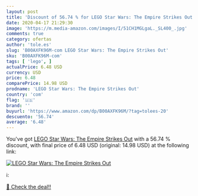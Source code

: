 ```yaml
---
layout: post
title: 'Discount of 56.74 % for LEGO Star Wars: The Empire Strikes Out'
date: 2020-04-17 21:29:30
image: 'https://m.media-amazon.com/images/I/51CH1MGLgaL._SL400_.jpg'
comments: true
category: ofertas
author: 'tole.es'
slug: 'B00AXFK96M-com LEGO Star Wars: The Empire Strikes Out'
sku: 'B00AXFK96M-com'
tags: [ 'lego', ]
actualPrice: 6.48 USD
currency: USD
price: 6.48
comparePrice: 14.98 USD
prodname: 'LEGO Star Wars: The Empire Strikes Out'
country: 'com'
flag: '🇺🇸'
brand: ''
buyurl: 'https://www.amazon.com/dp/B00AXFK96M/?tag=tolees-20'
descuento: '56.74'
average: '6.48'
---
```


You've got [LEGO Star Wars: The Empire Strikes Out](https://www.amazon.com/dp/B00AXFK96M/?tag=tolees-20) with a  56.74 % discount, with final price of 6.48 USD (original: 14.98 USD) at the following link:

[![LEGO Star Wars: The Empire Strikes Out](https://m.media-amazon.com/images/I/51CH1MGLgaL._SL400_.jpg)](https://www.amazon.com/dp/B00AXFK96M/?tag=tolees-20)

ℹ️:


[🛒 Check the deal!!](https://www.amazon.com/dp/B00AXFK96M/?tag=tolees-20)
